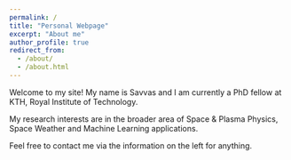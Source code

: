 ```yaml
---
permalink: /
title: "Personal Webpage"
excerpt: "About me"
author_profile: true
redirect_from:
  - /about/
  - /about.html
---
```


Welcome to my site! My name is Savvas and I am currently a PhD fellow at KTH, Royal Institute of Technology. 

My research interests are in the broader area of Space & Plasma Physics, Space Weather and Machine Learning applications.

Feel free to contact me via the information on the left for anything.
